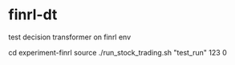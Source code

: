 # finrl-dt
test decision transformer on finrl env

cd experiment-finrl
source ./run_stock_trading.sh "test_run" 123 0